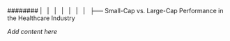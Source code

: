 ######## |   |   |   |   |   |   |   ├── Small-Cap vs. Large-Cap Performance in the Healthcare Industry

*Add content here*
